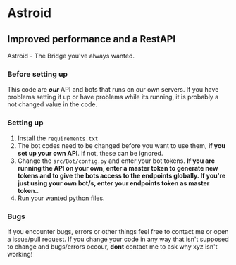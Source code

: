 # Astroid

## Improved performance and a RestAPI

Astroid - The Bridge you've always wanted.

### Before setting up

This code are ***our*** API and bots that runs on our own servers. If you have problems setting it up or have problems while its running, it is probably a not changed value in the code.

### Setting up

1. Install the `requirements.txt`
2. The bot codes need to be changed before you want to use them, **if you set up your own API**. If not, these can be ignored.
3. Change the `src/Bot/config.py` and enter your bot tokens. **If you are running the API on your own, enter a master token to generate new tokens and to give the bots access to the endpoints globally. If you're just using your own bot/s, enter your endpoints token as master token.**.
4. Run your wanted python files.

### Bugs

If you encounter bugs, errors or other things feel free to contact me or open a issue/pull request.
If you change your code in any way that isn't supposed to change and bugs/errors occour, **dont** contact me to ask why xyz isn't working!
